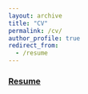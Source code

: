 ```yaml
---
layout: archive
title: "CV"
permalink: /cv/
author_profile: true
redirect_from:
  - /resume
---
```


### [Resume](../files/wen_bruce_resume_May2024.pdf)